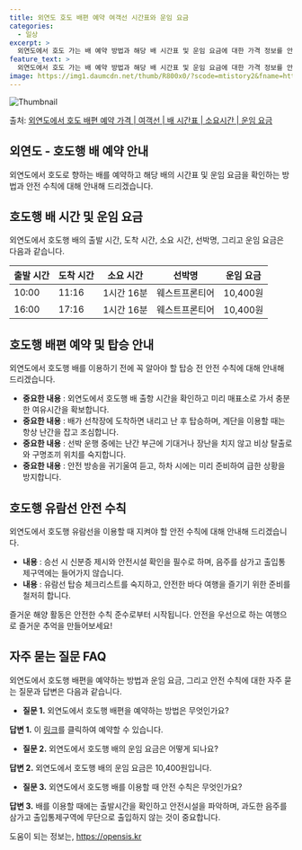 ```yaml
---
title: 외연도 호도 배편 예약 여객선 시간표와 운임 요금
categories:
  - 일상
excerpt: >
  외연도에서 호도 가는 배 예약 방법과 해당 배 시간표 및 운임 요금에 대한 가격 정보를 안내 드리겠습니다. 안전하고 재밋는 호도행 여행을 위해 아래 정보 참고하시기 바랍니다. 호도행 배편 예약하기 👈 클릭외연도에서 호도행 배 시간표출발 시간도착 시간소요 시간선박명요금10:0011:161시간 16분웨스트프론티어10,400원16:0017:161시간 16분웨스트프론티어10,400원호도행 배편 예약하기 👈 클릭외연도에서 호도행 여객선 탑승 시 이용수칙외연도에서 호도행 배를 타기 전에 유의해야 할 안전 수칙들에 대해 알아보겠습니다. 중요한 내용 1) 외연도에서 호도행 배 출항 시간을 확인하고 미리 매표소로 가서 충분한 여유시간을 확보합니다. 중요한 내용 2) 배가 선착장에 도착하면 내리고 난 후 탑승하며, 계단을..
feature_text: >
  외연도에서 호도 가는 배 예약 방법과 해당 배 시간표 및 운임 요금에 대한 가격 정보를 안내 드리겠습니다. 안전하고 재밋는 호도행 여행을 위해 아래 정보 참고하시기 바랍니다. 호도행 배편 예약하기 👈 클릭외연도에서 호도행 배 시간표출발 시간도착 시간소요 시간선박명요금10:0011:161시간 16분웨스트프론티어10,400원16:0017:161시간 16분웨스트프론티어10,400원호도행 배편 예약하기 👈 클릭외연도에서 호도행 여객선 탑승 시 이용수칙외연도에서 호도행 배를 타기 전에 유의해야 할 안전 수칙들에 대해 알아보겠습니다. 중요한 내용 1) 외연도에서 호도행 배 출항 시간을 확인하고 미리 매표소로 가서 충분한 여유시간을 확보합니다. 중요한 내용 2) 배가 선착장에 도착하면 내리고 난 후 탑승하며, 계단을..
image: https://img1.daumcdn.net/thumb/R800x0/?scode=mtistory2&fname=https%3A%2F%2Fblog.kakaocdn.net%2Fdn%2FvwmWC%2FbtsHCuSvtjQ%2FXfgIa3gnslVXrdG8sKaS0K%2Fimg.webp
---
```


![Thumbnail](https://img1.daumcdn.net/thumb/R800x0/?scode=mtistory2&fname=https%3A%2F%2Fblog.kakaocdn.net%2Fdn%2FvwmWC%2FbtsHCuSvtjQ%2FXfgIa3gnslVXrdG8sKaS0K%2Fimg.webp)

<p>출처: <a href="https://opensis.kr/entry/%EC%99%B8%EC%97%B0%EB%8F%84%EC%97%90%EC%84%9C-%ED%98%B8%EB%8F%84-%EB%B0%B0%ED%8E%B8-%EC%98%88%EC%95%BD-%EA%B0%80%EA%B2%A9-%EC%97%AC%EA%B0%9D%EC%84%A0-%EB%B0%B0-%EC%8B%9C%EA%B0%84%ED%91%9C-%EC%86%8C%EC%9A%94%EC%8B%9C%EA%B0%84-%EC%9A%B4%EC%9E%84-%EC%9A%94%EA%B8%88" rel="dofollow">외연도에서 호도 배편 예약 가격 | 여객선 | 배 시간표 | 소요시간 | 운임 요금</a> </p>

## 외연도 - 호도행 배 예약 안내

외연도에서 호도로 향하는 배를 예약하고 해당 배의 시간표 및 운임 요금을 확인하는 방법과 안전 수칙에 대해 안내해 드리겠습니다.

## 호도행 배 시간 및 운임 요금

외연도에서 호도행 배의 출발 시간, 도착 시간, 소요 시간, 선박명, 그리고 운임 요금은 다음과 같습니다.

**출발 시간** | **도착 시간** | **소요 시간** | **선박명** | **운임 요금**  
---|---|---|---|---  
10:00 | 11:16 | 1시간 16분 | 웨스트프론티어 | 10,400원  
16:00 | 17:16 | 1시간 16분 | 웨스트프론티어 | 10,400원  
  


## 호도행 배편 예약 및 탑승 안내

외연도에서 호도행 배를 이용하기 전에 꼭 알아야 할 탑승 전 안전 수칙에 대해 안내해 드리겠습니다.

  * **중요한 내용** : 외연도에서 호도행 배 출항 시간을 확인하고 미리 매표소로 가서 충분한 여유시간을 확보합니다.
  * **중요한 내용** : 배가 선착장에 도착하면 내리고 난 후 탑승하며, 계단을 이용할 때는 항상 난간을 잡고 조심합니다.
  * **중요한 내용** : 선박 운행 중에는 난간 부근에 기대거나 장난을 치지 않고 비상 탈출로와 구명조끼 위치를 숙지합니다.
  * **중요한 내용** : 안전 방송을 귀기울여 듣고, 하차 시에는 미리 준비하여 급한 상황을 방지합니다.



## 호도행 유람선 안전 수칙

외연도에서 호도행 유람선을 이용할 때 지켜야 할 안전 수칙에 대해 안내해 드리겠습니다.

  * **내용** : 승선 시 신분증 제시와 안전시설 확인을 필수로 하며, 음주를 삼가고 출입통제구역에는 들어가지 않습니다.
  * **내용** : 유람선 탑승 체크리스트를 숙지하고, 안전한 바다 여행을 즐기기 위한 준비를 철저히 합니다.

즐거운 해양 활동은 안전한 수칙 준수로부터 시작됩니다. 안전을 우선으로 하는 여행으로 즐거운 추억을 만들어보세요!



## 자주 묻는 질문 FAQ

외연도에서 호도행 배편을 예약하는 방법과 운임 요금, 그리고 안전 수칙에 대한 자주 묻는 질문과 답변은 다음과 같습니다.

  * **질문 1.** 외연도에서 호도행 배편을 예약하는 방법은 무엇인가요?

**답변 1.** 이 [링크](예약링크)를 클릭하여 예약할 수 있습니다.

  * **질문 2.** 외연도에서 호도행 배의 운임 요금은 어떻게 되나요?

**답변 2.** 외연도에서 호도행 배의 운임 요금은 10,400원입니다.

  * **질문 3.** 외연도에서 호도행 배를 이용할 때 안전 수칙은 무엇인가요?

**답변 3.** 배를 이용할 때에는 출발시간을 확인하고 안전시설을 파악하며, 과도한 음주를 삼가고 출입통제구역에 무단으로 출입하지 않는
것이 중요합니다.



 

도움이 되는 정보는, <a href="https://opensis.kr" rel="dofollow">https://opensis.kr</a>


